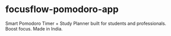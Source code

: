 # focusflow-pomodoro-app
Smart Pomodoro Timer + Study Planner built for students and professionals. Boost focus. Made in India.
